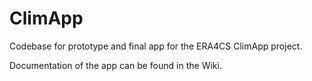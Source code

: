 # ClimApp
Codebase for prototype and final app for the ERA4CS ClimApp project.

Documentation of the app can be found in the Wiki. 
